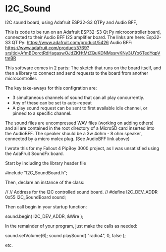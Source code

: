 # I2C_Sound
I2C sound board, using Adafruit ESP32-S3 QTPy and Audio BFF, 

This is code to be run on an Adafruit ESP32-S3 Qt Py microcontroller board, connected to their Audio BFF I2S amplifier board.
The links are here: 
Esp32-S3 QT Py: https://www.adafruit.com/product/5426
Audio BFF: https://www.adafruit.com/product/5769?srsltid=AfmBOorctRdHagaswOJdZKHtMtZQuKDNMssrvKNy3UYo6TedYqpVtmBR

This software comes in 2 parts: The sketch that runs on the board itself, and then a library to connect and send requests to the board from another microcontroller.

The key take-aways for this configration are:  
   * 3 simultaneous channels of sound that can all play concurrently.
   * Any of these can be set to auto-repeat
   * A play sound request can be sent to first available idle channel, or pinned to a specific channel.

The sound files are uncompressed WAV files (working on adding others) and all are contained in the root directory of a MicroSD card inserted into the AudioBFF. The speaker should be a 3w 4ohm - 8 ohm speaker, connected by a micro molex plug. (See AudioBFF link above)

I wrote this for my Fallout 4 PipBoy 3000 project, as I was unsatisfied using the AdaFruit SoundFx board.

Start by including the library header file 

#include "I2C_SoundBoard.h";

Then, declare an instance of the class:  

//
// Address for the I2C controlled sound board.
//
#define I2C_DEV_ADDR 0x55
I2C_SoundBoard sound;


Then call begin in your startup function:

 sound.begin( I2C_DEV_ADDR, &Wire );

 In the remainder of your program, just make the calls as needed:

 sound.setVolume(6);
 sound.playSound( "radio4", 0, false );

 etc.
